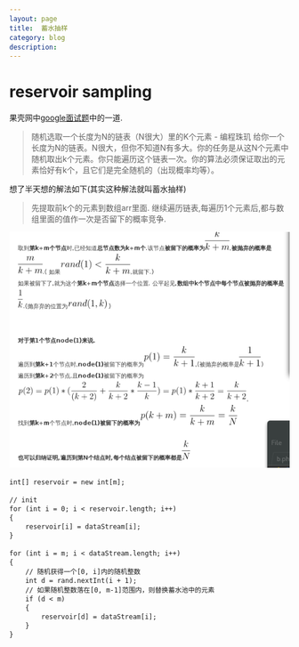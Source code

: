 ```yaml
---
layout: page
title:	蓄水抽样
category: blog
description:
---
```

# reservoir sampling
果壳网中[google面试题](http://www.guokr.com/article/61878/?page=6)中的一道.
>随机选取一个长度为N的链表（N很大）里的K个元素 - 编程珠玑
给你一个长度为N的链表。N很大，但你不知道N有多大。你的任务是从这N个元素中随机取出k个元素。你只能遍历这个链表一次。你的算法必须保证取出的元素恰好有k个，且它们是完全随机的（出现概率均等）。

想了半天想的解法如下(其实这种解法就叫蓄水抽样)

>先提取前k个的元素到数组arr里面.
继续遍历链表,每遍历1个元素后,都与数组里面的值作一次是否留下的概率竞争.

![](/img/math.reservoir-sampling.png)


    int[] reservoir = new int[m];

    // init
    for (int i = 0; i < reservoir.length; i++)
    {
        reservoir[i] = dataStream[i];
    }

    for (int i = m; i < dataStream.length; i++)
    {
        // 随机获得一个[0, i]内的随机整数
        int d = rand.nextInt(i + 1);
        // 如果随机整数落在[0, m-1]范围内，则替换蓄水池中的元素
        if (d < m)
        {
            reservoir[d] = dataStream[i];
        }
    }